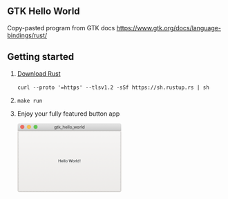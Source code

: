 ## GTK Hello World

Copy-pasted program from GTK docs <https://www.gtk.org/docs/language-bindings/rust/>

## Getting started

1. [Download Rust](https://www.rust-lang.org/tools/install)

    `curl --proto '=https' --tlsv1.2 -sSf https://sh.rustup.rs | sh`
1. `make run`
1. Enjoy your fully featured button app

    <img alt="Windowed program" src="./demo.png" width="50%">
